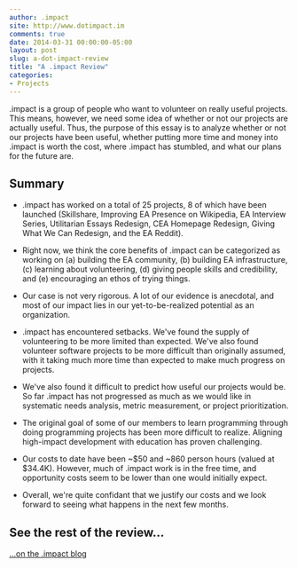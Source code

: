 ```yaml
---
author: .impact
site: http://www.dotimpact.im
comments: true
date: 2014-03-31 00:00:00-05:00
layout: post
slug: a-dot-impact-review
title: "A .impact Review"
categories:
- Projects
---
```


.impact is a group of people who want to volunteer on really useful projects. This means, however, we need some idea of whether or not our projects are actually useful. Thus, the purpose of this essay is to analyze whether or not our projects have been useful, whether putting more time and money into .impact is worth the cost, where .impact has stumbled, and what our plans for the future are.


## Summary

* .impact has worked on a total of 25 projects, 8 of which have been launched (Skillshare, Improving EA Presence on Wikipedia, EA Interview Series, Utilitarian Essays Redesign, CEA Homepage Redesign, Giving What We Can Redesign, and the EA Reddit).

* Right now, we think the core benefits of .impact can be categorized as working on (a) building the EA community, (b) building EA infrastructure, (c) learning about volunteering, (d) giving people skills and credibility, and (e) encouraging an ethos of trying things.

* Our case is not very rigorous.  A lot of our evidence is anecdotal, and most of our impact  lies in our yet-to-be-realized potential as an organization.

* .impact has encountered setbacks.  We've found the supply of volunteering to be more limited than expected.   We've also found volunteer software projects to be more difficult than originally assumed, with it taking much more time than expected to make much progress on projects.

* We've also found it difficult to predict how useful our projects would be.  So far .impact has not progressed as much as we would like in systematic needs analysis, metric measurement, or project prioritization.

* The original goal of some of our members to learn programming through doing programming projects has been more difficult to realize.  Aligning high-impact development with education has proven challenging.

* Our costs to date have been ~$50 and ~860 person hours (valued at $34.4K).  However, much of .impact work is in the free time, and opportunity costs seem to be lower than one would initially expect.

* Overall, we're quite confidant that we justify our costs and we look forward to seeing what happens in the next few months.


## See the rest of the review...

[...on the .impact blog](http://dotimpact.im/2014/03/31/what-has-dot-impact-done-so-far/)